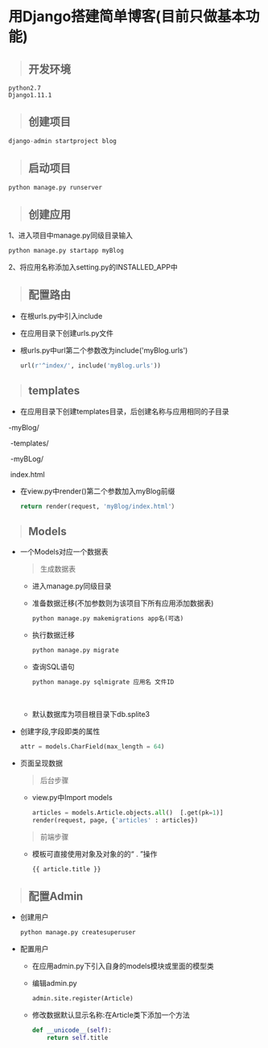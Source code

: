 # 用Django搭建简单博客(目前只做基本功能)

> ## 开发环境
    python2.7
    Django1.11.1

> ## 创建项目

```python
django-admin startproject blog
```

> ## 启动项目

```python
python manage.py runserver
```

> ## 创建应用

1、进入项目中manage.py同级目录输入

```python
python manage.py startapp myBlog
```

2、将应用名称添加入setting.py的INSTALLED_APP中

> ## 配置路由

* 在根urls.py中引入include

* 在应用目录下创建urls.py文件

* 根urls.py中url第二个参数改为include('myBlog.urls')

  ```python
  url(r'^index/', include('myBlog.urls'))
  ```

> ## templates

*  在应用目录下创建templates目录，后创建名称与应用相同的子目录

  -myBlog/

  ​	-templates/

  ​		-myBLog/

  ​			index.html

* 在view.py中render()第二个参数加入myBlog前缀

  ```python
  return render(request, 'myBlog/index.html'）
  ```

> ## Models

* 一个Models对应一个数据表

  > 生成数据表

  * 进入manage.py同级目录

  * 准备数据迁移(不加参数则为该项目下所有应用添加数据表)

    ```python
    python manage.py makemigrations app名(可选)
    ```

  * 执行数据迁移

    ```python
    python manage.py migrate
    ```

  * 查询SQL语句

    ```python
    python manage.py sqlmigrate 应用名 文件ID
    ```

    ​

  * 默认数据库为项目根目录下db.splite3

* 创建字段,字段即类的属性

  ```python
  attr = models.CharField(max_length = 64)
  ```

* 页面呈现数据

  > 后台步骤

  * view.py中Import models

    ```python
    articles = models.Article.objects.all()  [.get(pk=1)]
    render(request, page, {'articles' : articles})
    ```

  > 前端步骤

  * 模板可直接使用对象及对象的的“ . ”操作

    ```python
    {{ article.title }}
    ```

> ## 配置Admin

* 创建用户

  ```python
  python manage.py createsuperuser
  ```

* 配置用户

  * 在应用admin.py下引入自身的models模块或里面的模型类

  * 编辑admin.py

    ```python
    admin.site.register(Article)
    ```

  * 修改数据默认显示名称:在Article类下添加一个方法

    ```python
    def __unicode__(self):
    	return self.title
    ```
